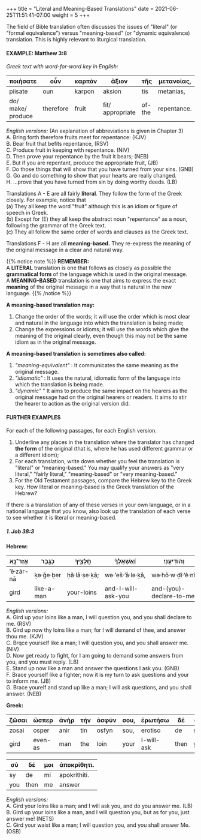 +++
title = "Literal and Meaning-Based Translations"
date =  2021-06-25T11:51:41-07:00
weight = 5
+++

The field of Bible translation often discusses the issues of "literal" (or "formal equivalence") versus "meaning-based" (or "dynamic equivalence) translation. This is highly relevant to liturgical translation.

#### **EXAMPLE: Matthew 3:8**

*Greek text with word-for-word key in English:*

| ποιήσατε | οὖν | καρπὸν | ἄξιον | τῆς | μετανοίας, |
| -------- | --- | ------ | ----- | --- | ---------- |
| piisate | oun | karpon | aksion | tis | metanias, |
| do/ make/ produce | therefore | fruit | fit/ appropriate | of-the | repentance. |

*English versions:* (An explanation of abbreviations is given in Chapter 3)  
A. Bring forth therefore fruits meet for repentance: (KJV)  
B. Bear fruit that befits repentance, (RSV)  
C. Produce fruit in keeping with repentance. (NIV)  
D. Then prove your repentance by the fruit it bears; (NEB)  
E. But if you are repentant, produce the appropriate fruit, (JB)  
F. Do those things that will show that you have turned from your sins. (GNB)  
G. Go and do something to show that your hearts are really changed.  
H. ...prove that you have turned from sin by doing worthy deeds. (LB)  

Translations A - E are all fairly **literal**. They follow the form of the Greek closely. For example, notice that  
(a) They all keep the word "fruit" although this is an idiom or figure of speech in Greek.  
(b) Except for (E) they all keep the abstract noun "repentance" as a noun, following the grammar of the Greek text.  
(c) They all follow the same order of words and clauses as the Greek text.  

Translations F - H are all **meaning-based.** They re-express the meaning of the original message in a clear and natural way.

{{% notice note %}}
**REMEMBER:**  
A **LITERAL** translation is one that follows as closely as possible the **grammatical form** of the language which is used in the original message.  
A **MEANING-BASED** translation is one that aims to express the exact **meaning** of the original message in a way that is natural in the new language.
{{% /notice %}}

**A meaning-based translation may:**
1. Change the order of the words; it will use the order which is most clear and natural in the language into which the translation is being made;
1. Change the expressions or idioms; it will use the words which give the meaning of the original clearly, even though this may not be the same idiom as in the original message.

**A meaning-based translation is sometimes also called:**
1. *"meaning-equivalent"* : It communicates the same meaning as the original message.
1. *"idiomatic"* : It uses the natural, idiomatic form of the language into which the translation is being made.
1. *"dynamic"* " It aims to produce the same impact on the hearers as the original message had on the original hearers or readers. It aims to stir the hearer to action as the original version did.

#### FURTHER EXAMPLES

For each of the following passages, for each English version.
1. Underline any places in the translation where the translator has changed **the form** of the original (that is, where he has used different grammar or a different idiom);
1. For each translation, write down whether you feel the translation is "literal" or "meaning-based." You may qualify your answers as "very literal," "fairly literal," "meaning-based" or "very meaning-based."
1. For the Old Testament passages, compare the Hebrew key to the Greek key. How literal or meaning-based is the Greek translation of the Hebrew?  

If there is a translation of any of these verses in your own language, or in a national language that you know, also look up the translation of each verse to see whether it is literal or meaning-based.

##### 1. Job 38:3

**Hebrew:**  

| אֱזָר־נָ֣א | כְגֶ֣בֶר | חֲלָצֶ֑יךָ | וְ֝אֶשְׁאָלְךָ֗ | וְהוֹדִיעֵֽנִי׃ |
| ------ | ----- | ---- | ------ | ------- |
| ’ĕ·zār-nā | ḵə·ḡe·ḇer | ḥă·lā·ṣe·ḵā; | wə·’eš·’ā·lə·ḵā, | wə·hō·w·ḏî·‘ê·nî. |
| gird | like-a-man | your-loins | and-I-will-ask-you | and-(you)-declare-to-me |

*English versions:*  
A. Gird up your loins like a man, I will question you, and you shall declare to me. (RSV)  
B. Gird up now thy loins like a man; for I will demand of thee, and answer thou me. (KJV)  
C. Brqce yourself like a man; I will question you, and you shall answer me. (NIV)  
D. Now get ready to fight, for I am going to demand some answers from you, and you must reply. (LB)  
E. Stand up now like a man and answer the questions I ask you. (GNB)  
F. Brace yourself like a fighter; now it is my turn to ask questions and your to inform me. (JB)  
G. Brace yourelf and stand up like a man; I will ask questions, and you shall answer. (NEB)  

**Greek:**  

| ζῶσαι | ὥσπερ | ἀνὴρ | τὴν | ὀσφύν | σου, | ἐρωτήσω | δέ | σε, |
| ----- | ----- | ---- | --- | ----- | ---- | ------- | -- | --- | 
| zosai | osper | anir | tin | osfyn | sou, | erotiso | de | se, |
| gird | even-as | man | the | loin | your | I-will-ask | then | you |


| σὺ | δέ | μοι | ἀποκρίθητι. | 
| -- | -- | --- | ----------- |
| sy | de | mi | apokrithiti. |
| you | then | me | answer |

*English versions:*  
A. Gird your loins like a man; and I will ask you, and do you answer me. (LB)  
B. Gird up your loins like a man, and I will question you, but as for you, just answer me! (NETS)  
C. Gird your waist like a man; I will question you, and you shall answer Me. (OSB)

